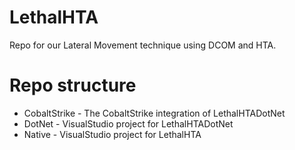 # LethalHTA
Repo for our Lateral Movement technique using DCOM and HTA.

# Repo structure

* CobaltStrike - The CobaltStrike integration of LethalHTADotNet
* DotNet - VisualStudio project for LethalHTADotNet
* Native - VisualStudio project for LethalHTA
